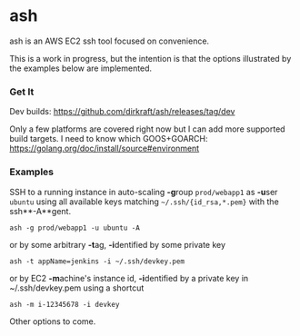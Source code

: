ash
===

ash is an AWS EC2 ssh tool focused on convenience.

This is a work in progress, but the intention is that the options
illustrated by the examples below are implemented.



### Get It ###

Dev builds: https://github.com/dirkraft/ash/releases/tag/dev

Only a few platforms are covered right now but I can add more supported
build targets. I need to know which GOOS+GOARCH:
https://golang.org/doc/install/source#environment



### Examples ###

SSH to a running instance in auto-scaling **-g**roup `prod/webapp1`
as **-u**ser `ubuntu` using all available keys matching
`~/.ssh/{id_rsa,*.pem}` with the ssh**-A**gent.

    ash -g prod/webapp1 -u ubuntu -A

or by some arbitrary **-t**ag, **-i**dentified by some private key

    ash -t appName=jenkins -i ~/.ssh/devkey.pem
    
or by EC2 **-m**achine's instance id, **-i**dentified by a private key
in ~/.ssh/devkey.pem using a shortcut

    ash -m i-12345678 -i devkey

Other options to come.